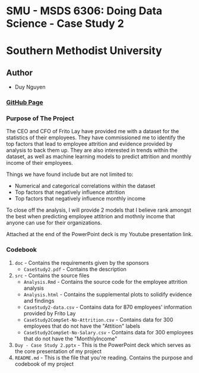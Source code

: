 # SMU - MSDS 6306: Doing Data Science - Case Study 2
# Southern Methodist University

## Author
- Duy Nguyen

### [GitHub Page](https://epicduy.github.io/Attritrion-Analysis.html)

### Purpose of The Project
The CEO and CFO of Frito Lay have provided me with a dataset for the statistics of their employees. They have commissioned me to identify the top factors that lead to employee attrition and evidence provided by analysis to back them up. They are also interested in trends within the dataset, as well as machine learning models to predict attrition and monthly income of their employees.

Things we have found include but are not limited to: 
- Numerical and categorical correlations within the dataset
- Top factors that negatively influence attrition
- Top factors that negatively influence monthly income

To close off the analysis, I will provide 2 models that I believe rank amongst the best when predicting employee attitrion and mothnly income that anyone can use for their organizations.

Attached at the end of the PowerPoint deck is my Youtube presentation link. 

### Codebook
1. `doc` - Contains the requirements given by the sponsors
   - `CaseStudy2.pdf` - Contains the description
2. `src` - Contains the source files
   - `Analysis.Rmd` - Contains the source code for the employee attrition analysis
   - `Analysis.html` - Contains the supplemental plots to solidify evidence and findings
   - `CaseStudy2-data.csv` - Contains data for 870 employees' information provided by Frito Lay
   - `CaseStudy2CompSet-No-Attrition.csv` - Contains data for 300 employees that do not have the "Attition" labels
   - `CaseStudy2CompSet-No-Salary.csv` - Contains data for 300 employees that do not have the "MonthlyIncome"
3. `Duy - Case Study 2.pptx` - This is the PowerPoint deck which serves as the core presentation of my project
4. `README.md` - This is the file that you're reading. Contains the purpose and codebook of my project
